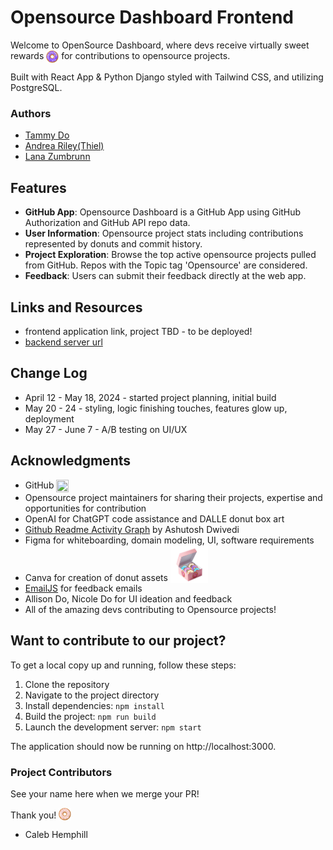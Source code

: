 # Opensource Dashboard Frontend

Welcome to OpenSource Dashboard, where devs receive virtually sweet rewards <img src="src/assets/donut-icons/color/5.png" width="20" height="20" style="vertical-align: middle;" /> for contributions to opensource projects. 

Built with React App & Python Django styled with Tailwind CSS, and utilizing PostgreSQL.

### Authors
- [Tammy Do](https://github.com/tammytdo)
- [Andrea Riley(Thiel)](https://github.com/ariley215)
- [Lana Zumbrunn](https://github.com/lana-z) 

## Features
- **GitHub App**: Opensource Dashboard is a GitHub App using GitHub Authorization and GitHub API repo data.        
- **User Information**: Opensource project stats including contributions represented by donuts and commit history.
- **Project Exploration**: Browse the top active opensource projects pulled from GitHub. Repos with the Topic tag 'Opensource' are considered.
- **Feedback**: Users can submit their feedback directly at the web app.


## Links and Resources

- frontend application link, project TBD - to be deployed!
- [backend server url](https://osd-backend.vercel.app/)


## Change Log
- April 12 - May 18, 2024 - started project planning, initial build
- May 20 - 24 - styling, logic finishing touches, features glow up, deployment
- May 27 - June 7 - A/B testing on UI/UX


## Acknowledgments 
- GitHub <img src="https://github.githubassets.com/images/modules/logos_page/GitHub-Mark.png" width="20" height="20" style="vertical-align: middle;" />
- Opensource project maintainers for sharing their projects, expertise and opportunities for contribution
- OpenAI for ChatGPT code assistance and DALLE donut box art
- [Github Readme Activity Graph](https://github.com/Ashutosh00710/github-readme-activity-graph/tree/main) by Ashutosh Dwivedi
- Figma for whiteboarding, domain modeling, UI, software requirements
- Canva for creation of donut assets <img src="src/assets/donut-box-full.png" width="60" height="60" style="vertical-align: bottom;" /> 
- [EmailJS](https://www.emailjs.com/) for feedback emails
- Allison Do, Nicole Do for UI ideation and feedback
- All of the amazing devs contributing to Opensource projects!



## Want to contribute to our project? 
To get a local copy up and running, follow these steps:

1. Clone the repository
2. Navigate to the project directory
3. Install dependencies:
`npm install`
4. Build the project:
`npm run build`
5. Launch the development server:
`npm start`

The application should now be running on http://localhost:3000.

### Project Contributors 

See your name here when we merge your PR!

Thank you!  <img src="src/assets/donut-icons/color/4.png" width="20" height="20" style="vertical-align: bottom;">
- Caleb Hemphill